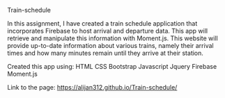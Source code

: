 Train-schedule

In this assignment, I have created a train schedule application that incorporates Firebase to host arrival and departure data. This app will retrieve and manipulate this information with Moment.js. This website will provide up-to-date information about various trains, namely their arrival times and how many minutes remain until they arrive at their station.

Created this app using:
HTML
CSS
Bootstrap
Javascript
Jquery
Firebase
Moment.js

Link to the page: https://alijan312.github.io/Train-schedule/
